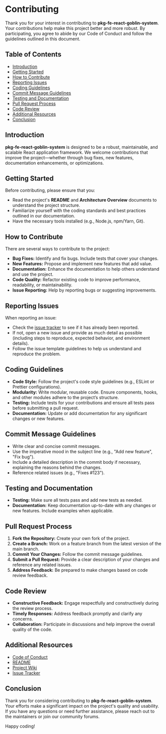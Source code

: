 # Contributing

Thank you for your interest in contributing to **pkg-fe-react-goblin-system**. Your contributions help make this project better and more robust. By participating, you agree to abide by our Code of Conduct and follow the guidelines outlined in this document.

## Table of Contents

- [Introduction](#introduction)
- [Getting Started](#getting-started)
- [How to Contribute](#how-to-contribute)
- [Reporting Issues](#reporting-issues)
- [Coding Guidelines](#coding-guidelines)
- [Commit Message Guidelines](#commit-message-guidelines)
- [Testing and Documentation](#testing-and-documentation)
- [Pull Request Process](#pull-request-process)
- [Code Review](#code-review)
- [Additional Resources](#additional-resources)
- [Conclusion](#conclusion)

## Introduction

**pkg-fe-react-goblin-system** is designed to be a robust, maintainable, and scalable React application framework. We welcome contributions that improve the project—whether through bug fixes, new features, documentation enhancements, or optimizations.

## Getting Started

Before contributing, please ensure that you:

- Read the project's **README** and **Architecture Overview** documents to understand the project structure.
- Familiarize yourself with the coding standards and best practices outlined in our documentation.
- Have the necessary tools installed (e.g., Node.js, npm/Yarn, Git).

## How to Contribute

There are several ways to contribute to the project:

- **Bug Fixes:** Identify and fix bugs. Include tests that cover your changes.
- **New Features:** Propose and implement new features that add value.
- **Documentation:** Enhance the documentation to help others understand and use the project.
- **Code Quality:** Refactor existing code to improve performance, readability, or maintainability.
- **Issue Reporting:** Help by reporting bugs or suggesting improvements.

## Reporting Issues

When reporting an issue:

- Check the [issue tracker](#) to see if it has already been reported.
- If not, open a new issue and provide as much detail as possible (including steps to reproduce, expected behavior, and environment details).
- Follow the issue template guidelines to help us understand and reproduce the problem.

## Coding Guidelines

- **Code Style:** Follow the project's code style guidelines (e.g., ESLint or Prettier configurations).
- **Modularity:** Write modular, reusable code. Ensure components, hooks, and other modules adhere to the project’s structure.
- **Testing:** Include tests for your contributions and ensure all tests pass before submitting a pull request.
- **Documentation:** Update or add documentation for any significant changes or new features.

## Commit Message Guidelines

- Write clear and concise commit messages.
- Use the imperative mood in the subject line (e.g., "Add new feature", "Fix bug").
- Include a detailed description in the commit body if necessary, explaining the reasons behind the changes.
- Reference related issues (e.g., "Fixes #123").

## Testing and Documentation

- **Testing:** Make sure all tests pass and add new tests as needed.
- **Documentation:** Keep documentation up-to-date with any changes or new features. Include examples when applicable.

## Pull Request Process

1. **Fork the Repository:** Create your own fork of the project.
2. **Create a Branch:** Work on a feature branch from the latest version of the main branch.
3. **Commit Your Changes:** Follow the commit message guidelines.
4. **Submit a Pull Request:** Provide a clear description of your changes and reference any related issues.
5. **Address Feedback:** Be prepared to make changes based on code review feedback.

## Code Review

- **Constructive Feedback:** Engage respectfully and constructively during the review process.
- **Timely Responses:** Address feedback promptly and clarify any concerns.
- **Collaboration:** Participate in discussions and help improve the overall quality of the code.

## Additional Resources

- [Code of Conduct](#)
- [README](#)
- [Project Wiki](#)
- [Issue Tracker](#)

## Conclusion

Thank you for considering contributing to **pkg-fe-react-goblin-system**. Your efforts make a significant impact on the project's quality and usability. If you have any questions or need further assistance, please reach out to the maintainers or join our community forums.

Happy coding!